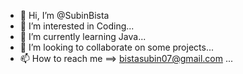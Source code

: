 - 👋 Hi, I’m @SubinBista
- 👀 I’m interested in Coding...
- 🌱 I’m currently learning Java...
- 💞️ I’m looking to collaborate on some projects...
- 📫 How to reach me ==> bistasubin07@gmail.com  ...

<!---
SubinBista/SubinBista is a ✨ special ✨ repository because its `README.md` (this file) appears on your GitHub profile.
You can click the Preview link to take a look at your changes.
--->
